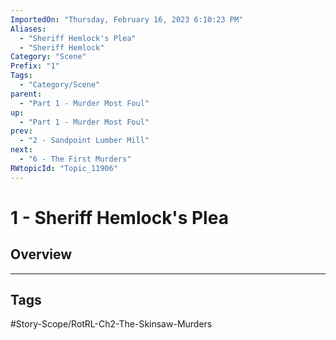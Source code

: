 ```yaml
---
ImportedOn: "Thursday, February 16, 2023 6:10:23 PM"
Aliases:
  - "Sheriff Hemlock's Plea"
  - "Sheriff Hemlock"
Category: "Scene"
Prefix: "1"
Tags:
  - "Category/Scene"
parent:
  - "Part 1 - Murder Most Foul"
up:
  - "Part 1 - Murder Most Foul"
prev:
  - "2 - Sandpoint Lumber Mill"
next:
  - "6 - The First Murders"
RWtopicId: "Topic_11906"
---
```

# 1 - Sheriff Hemlock's Plea
## Overview

---
## Tags
#Story-Scope/RotRL-Ch2-The-Skinsaw-Murders


